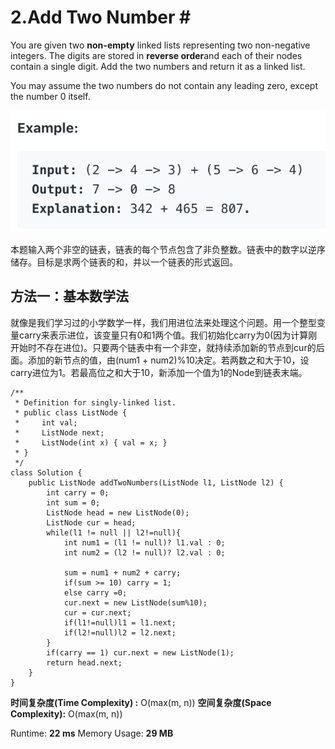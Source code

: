 # 2.Add Two Number \#

You are given two **non-empty** linked lists representing two non-negative integers. The digits are stored in **reverse order**and each of their nodes contain a single digit. Add the two numbers and return it as a linked list.

You may assume the two numbers do not contain any leading zero, except the number 0 itself.

![](.gitbook/assets/ying-mu-kuai-zhao-20190616-xia-wu-8.29.37.png)

本题输入两个非空的链表，链表的每个节点包含了非负整数。链表中的数字以逆序储存。目标是求两个链表的和，并以一个链表的形式返回。

## 方法一：基本数学法

就像是我们学习过的小学数学一样，我们用进位法来处理这个问题。用一个整型变量carry来表示进位，该变量只有0和1两个值。我们初始化carry为0\(因为计算刚开始时不存在进位\)。只要两个链表中有一个非空，就持续添加新的节点到cur的后面。添加的新节点的值，由\(num1 + num2\)%10决定。若两数之和大于10，设carry进位为1。若最高位之和大于10，新添加一个值为1的Node到链表末端。

```text
/**
 * Definition for singly-linked list.
 * public class ListNode {
 *     int val;
 *     ListNode next;
 *     ListNode(int x) { val = x; }
 * }
 */
class Solution {
    public ListNode addTwoNumbers(ListNode l1, ListNode l2) {
        int carry = 0;
        int sum = 0;
        ListNode head = new ListNode(0);
        ListNode cur = head;
        while(l1 != null || l2!=null){
            int num1 = (l1 != null)? l1.val : 0;
            int num2 = (l2 != null)? l2.val : 0;
            
            sum = num1 + num2 + carry;
            if(sum >= 10) carry = 1;
            else carry =0;
            cur.next = new ListNode(sum%10);
            cur = cur.next;
            if(l1!=null)l1 = l1.next;
            if(l2!=null)l2 = l2.next;
        }
        if(carry == 1) cur.next = new ListNode(1);
        return head.next;
    }
}
```

**时间复杂度\(Time Complexity\) :** O\(max\(m, n\)\)          **空间复杂度\(Space Complexity\):** O\(max\(m, n\)\)

Runtime: **22 ms**                                                  Memory Usage: **29 MB**

